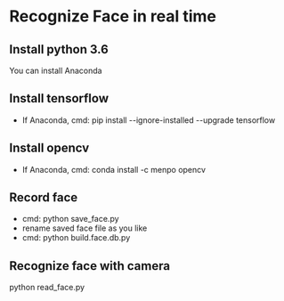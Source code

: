 # Recognize Face in real time

## Install python 3.6
You can install Anaconda

## Install tensorflow
- If Anaconda, cmd: pip install --ignore-installed --upgrade tensorflow

## Install opencv
- If Anaconda, cmd: conda install -c menpo opencv

## Record face
- cmd: python save_face.py
- rename saved face file as you like
- cmd: python build.face.db.py

## Recognize face with camera
python read_face.py
